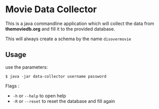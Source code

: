 # Movie Data Collector

This is a java commandline application which will collect
the data from **themoviedb.org** and fill it to the provided database.

This will always create a schema by the name `disovermovie`

## Usage

use the parameters:
    
    
    $ java -jar data-collector username password
    
    
Flags :

   * `-h` or `--help` to open help
   * `-R` or `--reset` to reset the database and fill again
